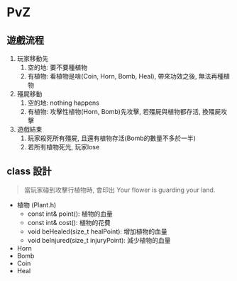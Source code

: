 # PvZ

## 遊戲流程
1. 玩家移動先
   1. 空的地: 要不要種植物
   2. 有植物: 看植物是啥(Coin, Horn, Bomb, Heal), 帶來功效之後, 無法再種植物
2. 殭屍移動
   1. 空的地: nothing happens
   2. 有植物: 攻擊性植物(Horn, Bomb)先攻擊, 若殭屍與植物都存活, 換殭屍攻擊
3. 遊戲結束
   1. 玩家殺死所有殭屍, 且還有植物存活(Bomb的數量不多於一半)
   2. 若所有植物死光, 玩家lose

## class 設計
> 當玩家碰到攻擊行植物時, 會印出 Your flower is guarding your land. 
- 植物 (Plant.h)
  - const int& point(): 植物的血量
  - const int& cost(): 植物的花費
  <!-- - const int& countOfPlant(): 植物的數量(死掉+活著的) -->
  <!-- - const int& countOfPlant("TYPE"): -->
  <!-- - const int& countOfExistPlant(): 活著的植物 -->
  <!-- - const int& countOfExistPlant("TYPE"): -->
  - void beHealed(size_t healPoint): 增加植物的血量
  - void beInjured(size_t injuryPoint): 減少植物的血量
- Horn
- Bomb
- Coin
- Heal